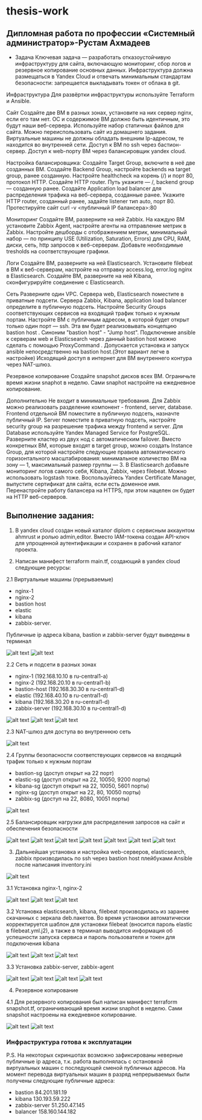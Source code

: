 # thesis-work
## Дипломная работа по профессии «Системный администратор»-Рустам Ахмадеев
- Задача
Ключевая задача — разработать отказоустойчивую инфраструктуру для сайта, включающую мониторинг, сбор логов и резервное копирование основных данных. Инфраструктура должна размещаться в Yandex Cloud и отвечать минимальным стандартам безопасности: запрещается выкладывать токен от облака в git.

Инфраструктура
Для развёртки инфраструктуры используйте Terraform и Ansible.

Сайт
Создайте две ВМ в разных зонах, установите на них сервер nginx, если его там нет. ОС и содержимое ВМ должно быть идентичным, это будут наши веб-сервера.
Используйте набор статичных файлов для сайта. Можно переиспользовать сайт из домашнего задания.
Виртуальные машины не должны обладать внешним Ip-адресом, те находится во внутренней сети. Доступ к ВМ по ssh через бастион-сервер. Доступ к web-порту ВМ через балансировщик yandex cloud.

Настройка балансировщика:
Создайте Target Group, включите в неё две созданных ВМ.
Создайте Backend Group, настройте backends на target group, ранее созданную. Настройте healthcheck на корень (/) и порт 80, протокол HTTP.
Создайте HTTP router. Путь укажите — /, backend group — созданную ранее.
Создайте Application load balancer для распределения трафика на веб-сервера, созданные ранее. Укажите HTTP router, созданный ранее, задайте listener тип auto, порт 80.
Протестируйте сайт curl -v <публичный IP балансера>:80

Мониторинг
Создайте ВМ, разверните на ней Zabbix. На каждую ВМ установите Zabbix Agent, настройте агенты на отправление метрик в Zabbix.
Настройте дешборды с отображением метрик, минимальный набор — по принципу USE (Utilization, Saturation, Errors) для CPU, RAM, диски, сеть, http запросов к веб-серверам. Добавьте необходимые tresholds на соответствующие графики.

Логи
Cоздайте ВМ, разверните на ней Elasticsearch. Установите filebeat в ВМ к веб-серверам, настройте на отправку access.log, error.log nginx в Elasticsearch.
Создайте ВМ, разверните на ней Kibana, сконфигурируйте соединение с Elasticsearch.

Сеть
Разверните один VPC. Сервера web, Elasticsearch поместите в приватные подсети. Сервера Zabbix, Kibana, application load balancer определите в публичную подсеть.
Настройте Security Groups соответствующих сервисов на входящий трафик только к нужным портам.
Настройте ВМ с публичным адресом, в которой будет открыт только один порт — ssh. Эта вм будет реализовывать концепцию bastion host . Синоним "bastion host" - "Jump host". Подключение ansible к серверам web и Elasticsearch через данный bastion host можно сделать с помощью ProxyCommand . Допускается установка и запуск ansible непосредственно на bastion host.(Этот вариант легче в настройке)
Исходящий доступ в интернет для ВМ внутреннего контура через NAT-шлюз.

Резервное копирование
Создайте snapshot дисков всех ВМ. Ограничьте время жизни snaphot в неделю. Сами snaphot настройте на ежедневное копирование.


Дополнительно
Не входит в минимальные требования.
Для Zabbix можно реализовать разделение компонент - frontend, server, database. Frontend отдельной ВМ поместите в публичную подсеть, назначте публичный IP. Server поместите в приватную подсеть, настройте security group на разрешение трафика между frontend и server. Для Database используйте Yandex Managed Service for PostgreSQL. Разверните кластер из двух нод с автоматическим failover.
Вместо конкретных ВМ, которые входят в target group, можно создать Instance Group, для которой настройте следующие правила автоматического горизонтального масштабирования: минимальное количество ВМ на зону — 1, максимальный размер группы — 3.
В Elasticsearch добавьте мониторинг логов самого себя, Kibana, Zabbix, через filebeat. Можно использовать logstash тоже.
Воспользуйтесь Yandex Certificate Manager, выпустите сертификат для сайта, если есть доменное имя. Перенастройте работу балансера на HTTPS, при этом нацелен он будет на HTTP веб-серверов.

## Выполнение задания:
1. В yandex cloud создан новый каталог diplom с сервисным аккаунтом ahmrust и ролью admin,editor. Вместо IAM-токена создан API-ключ для упрощенной аутентификации и сохранен в рабочий каталог проекта.

2. Написан манифест terraform main.tf, создающий в yandex cloud следующие ресурсы:

2.1 Виртуальные машины (прерываемые) 
- nginx-1
- nginx-2
- bastion host
- elastic
- kibana
- zabbix-server.

Публичные ip адреса kibana, bastion и zabbix-server будут выведены в терминал 

![alt text](https://github.com/ahmrust/thesis-work/blob/main/img/1.png) 
![alt text](https://github.com/ahmrust/thesis-work/blob/main/img/2.png)

2.2 Сеть и подсети в разных зонах 
- nginx-1 (192.168.10.10 в ru-central1-a)
- nginx-2 (192.168.20.10 в ru-central1-b)
- bastion-host (192.168.30.30 в ru-central1-d)
- elastic (192.168.40.10 в ru-central1-d)
- kibana (192.168.30.20 в ru-central1-d)
- zabbix-server (192.168.30.10 в ru-central1-d)

![alt text](https://github.com/ahmrust/thesis-work/blob/main/img/3.png)
![alt text](https://github.com/ahmrust/thesis-work/blob/main/img/4.png)
![alt text](https://github.com/ahmrust/thesis-work/blob/main/img/5.png)

2.3 NAT-шлюз для доступа во внутреннюю сеть

![alt text](https://github.com/ahmrust/thesis-work/blob/main/img/6.png) 

2.4 Группы безопасности соответствующих сервисов на входящий трафик только к нужным портам
- bastion-sg (доступ открыт на 22 порт)
- elastic-sg (доступ открыт на 22, 10050, 9200 порты)
- kibana-sg (доступ открыт на 22, 10050, 5601 порты)
- nginx-sg (доступ открыт на 22, 80, 10050 порты)
- zabbix-sg (доступ на 22, 8080, 10051 порты)

![alt text](https://github.com/ahmrust/thesis-work/blob/main/img/7.png)

2.5 Балансировщик нагрузки для распределения запросов на сайт и обеспечения безопасности

![alt text](https://github.com/ahmrust/thesis-work/blob/main/img/8.png)
![alt text](https://github.com/ahmrust/thesis-work/blob/main/img/9.png)
![alt text](https://github.com/ahmrust/thesis-work/blob/main/img/10.png)
![alt text](https://github.com/ahmrust/thesis-work/blob/main/img/11.png)
![alt text](https://github.com/ahmrust/thesis-work/blob/main/img/12.png)
![alt text](https://github.com/ahmrust/thesis-work/blob/main/img/13.png)
![alt text](https://github.com/ahmrust/thesis-work/blob/main/img/27.png)

3. Дальнейшая установка и настройка  web-серверов, elasticsearch, zabbix производилась по ssh через bastion host плейбуками Ansible после написания inventory.ini

![alt text](https://github.com/ahmrust/thesis-work/blob/main/img/16.png)


3.1 Установка nginx-1, nginx-2

![alt text](https://github.com/ahmrust/thesis-work/blob/main/img/14.png)
![alt text](https://github.com/ahmrust/thesis-work/blob/main/img/18.png)
![alt text](https://github.com/ahmrust/thesis-work/blob/main/img/19.png)

3.2 Установка elasticsearch, kibana, filebeat производилась из заранее скачанных с зеркала deb.пакетов. Во время установки автоматически корректируется шаблон для установки filebeat (вносится пароль elastic в filebeat.yml.j2), а также в терминал выводится информация об успешности запуска сервиса и пароль пользователя и токен для подключения kibana

![alt text](https://github.com/ahmrust/thesis-work/blob/main/img/15.png)
![alt text](https://github.com/ahmrust/thesis-work/blob/main/img/17.png)
![alt text](https://github.com/ahmrust/thesis-work/blob/main/img/20.png)

3.3 Установка zabbix-server, zabbix-agent

![alt text](https://github.com/ahmrust/thesis-work/blob/main/img/21.png)
![alt text](https://github.com/ahmrust/thesis-work/blob/main/img/22.png)
![alt text](https://github.com/ahmrust/thesis-work/blob/main/img/23.png)
![alt text](https://github.com/ahmrust/thesis-work/blob/main/img/24.png)


4. Резервное копирование

4.1 Для резервного копирования был написан манифест terraform snapshot.tf, ограничивающий время жизни snaphot в неделю. Сами snapshot настроены на ежедневное копирование. 

![alt text](https://github.com/ahmrust/thesis-work/blob/main/img/25.png)
![alt text](https://github.com/ahmrust/thesis-work/blob/main/img/26.png)

### Инфраструктура готова к эксплуатации
P.S. На некоторых скриншотах возможно зафиксированы неверные публичные ip адреса, т.к. работа выполнялась с остановкой виртуальных машин с последующей сменой публичных адресов.
На момент перевода виртуальных машин в разряд непрерываемых были получены следующие публичные адреса:
- bastion 84.201.181.19
- kibana 130.193.59.222
- zabbix-server 51.250.47.145
- balancer 158.160.144.182
